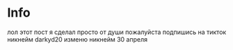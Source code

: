 # Info
лол этот пост я сделал просто от души пожалуйста подпишись на тикток никнейм darkyd20 изменю никнейм 30 апреля
